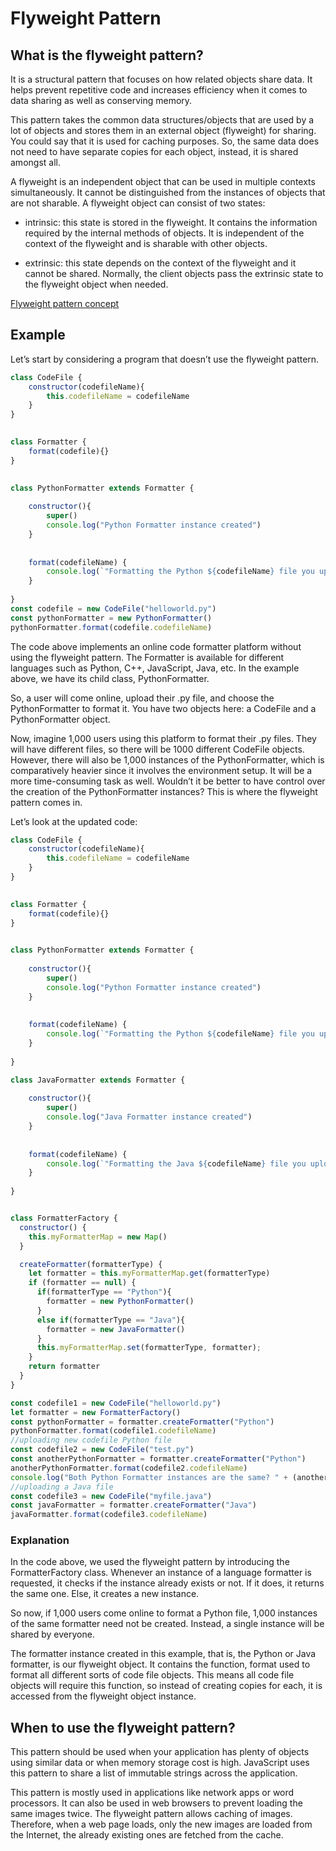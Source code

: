 # Flyweight Pattern
## What is the flyweight pattern?
It is a structural pattern that focuses on how related objects share data. It helps prevent repetitive code and increases efficiency when it comes to data sharing as well as conserving memory.

This pattern takes the common data structures/objects that are used by a lot of objects and stores them in an external object (flyweight) for sharing. You could say that it is used for caching purposes. So, the same data does not need to have separate copies for each object, instead, it is shared amongst all.

A flyweight is an independent object that can be used in multiple contexts simultaneously. It cannot be distinguished from the instances of objects that are not sharable. A flyweight object can consist of two states:

- intrinsic: this state is stored in the flyweight. It contains the information required by the internal methods of objects. It is independent of the context of the flyweight and is sharable with other objects.

- extrinsic: this state depends on the context of the flyweight and it cannot be shared. Normally, the client objects pass the extrinsic state to the flyweight object when needed.

[Flyweight pattern concept](./concept.jpg)

## Example
Let’s start by considering a program that doesn’t use the flyweight pattern.

```javascript
class CodeFile {
    constructor(codefileName){
        this.codefileName = codefileName
    }
}

 
class Formatter {
    format(codefile){}
}

 
class PythonFormatter extends Formatter {
 
    constructor(){
        super()
        console.log("Python Formatter instance created")
    }
     
   
    format(codefileName) {
        console.log(`"Formatting the Python ${codefileName} file you uploaded.`)
    }
 
}
const codefile = new CodeFile("helloworld.py")
const pythonFormatter = new PythonFormatter()
pythonFormatter.format(codefile.codefileName)
```

The code above implements an online code formatter platform without using the flyweight pattern. The Formatter is available for different languages such as Python, C++, JavaScript, Java, etc. In the example above, we have its child class, PythonFormatter.

So, a user will come online, upload their .py file, and choose the PythonFormatter to format it. You have two objects here: a CodeFile and a PythonFormatter object.

Now, imagine 1,000 users using this platform to format their .py files. They will have different files, so there will be 1000 different CodeFile objects. However, there will also be 1,000 instances of the PythonFormatter, which is comparatively heavier since it involves the environment setup. It will be a more time-consuming task as well. Wouldn’t it be better to have control over the creation of the PythonFormatter instances? This is where the flyweight pattern comes in.

Let’s look at the updated code:

```javascript
class CodeFile {
    constructor(codefileName){
        this.codefileName = codefileName
    }
}

 
class Formatter {
    format(codefile){}
}

 
class PythonFormatter extends Formatter {
 
    constructor(){
        super()
        console.log("Python Formatter instance created")
    }
     
   
    format(codefileName) {
        console.log(`"Formatting the Python ${codefileName} file you uploaded.`)
    }
 
}

class JavaFormatter extends Formatter {
 
    constructor(){
        super()
        console.log("Java Formatter instance created")
    }
     
   
    format(codefileName) {
        console.log(`"Formatting the Java ${codefileName} file you uploaded.`)
    }
 
}


class FormatterFactory {
  constructor() {
    this.myFormatterMap = new Map()
  }

  createFormatter(formatterType) {
    let formatter = this.myFormatterMap.get(formatterType)
    if (formatter == null) {
      if(formatterType == "Python"){
        formatter = new PythonFormatter()
      }
      else if(formatterType == "Java"){
        formatter = new JavaFormatter()
      }
      this.myFormatterMap.set(formatterType, formatter);
    }
    return formatter
  }
}

const codefile1 = new CodeFile("helloworld.py")
let formatter = new FormatterFactory()
const pythonFormatter = formatter.createFormatter("Python")
pythonFormatter.format(codefile1.codefileName)
//uploading new codefile Python file
const codefile2 = new CodeFile("test.py")
const anotherPythonFormatter = formatter.createFormatter("Python")
anotherPythonFormatter.format(codefile2.codefileName)
console.log("Both Python Formatter instances are the same? " + (anotherPythonFormatter === pythonFormatter))
//uploading a Java file
const codefile3 = new CodeFile("myfile.java")
const javaFormatter = formatter.createFormatter("Java")
javaFormatter.format(codefile3.codefileName)
```


### Explanation
In the code above, we used the flyweight pattern by introducing the FormatterFactory class. Whenever an instance of a language formatter is requested, it checks if the instance already exists or not. If it does, it returns the same one. Else, it creates a new instance.

So now, if 1,000 users come online to format a Python file, 1,000 instances of the same formatter need not be created. Instead, a single instance will be shared by everyone.

The formatter instance created in this example, that is, the Python or Java formatter, is our flyweight object. It contains the function, format used to format all different sorts of code file objects. This means all code file objects will require this function, so instead of creating copies for each, it is accessed from the flyweight object instance.

## When to use the flyweight pattern?
This pattern should be used when your application has plenty of objects using similar data or when memory storage cost is high. JavaScript uses this pattern to share a list of immutable strings across the application.

This pattern is mostly used in applications like network apps or word processors. It can also be used in web browsers to prevent loading the same images twice. The flyweight pattern allows caching of images. Therefore, when a web page loads, only the new images are loaded from the Internet, the already existing ones are fetched from the cache.
